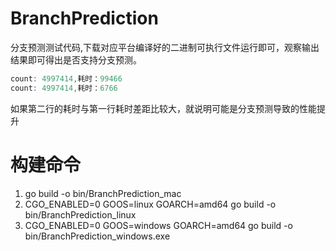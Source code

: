 # BranchPrediction
分支预测测试代码,下载对应平台编译好的二进制可执行文件运行即可，观察输出结果即可得出是否支持分支预测。
```Go
count: 4997414,耗时：99466
count: 4997414,耗时：6766
```
如果第二行的耗时与第一行耗时差距比较大，就说明可能是分支预测导致的性能提升
# 构建命令
1. go build -o bin/BranchPrediction_mac
2. CGO_ENABLED=0 GOOS=linux GOARCH=amd64 go build -o bin/BranchPrediction_linux
3. CGO_ENABLED=0 GOOS=windows GOARCH=amd64 go build -o bin/BranchPrediction_windows.exe
